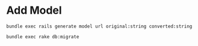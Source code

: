 # Add Model

```
bundle exec rails generate model url original:string converted:string

bundle exec rake db:migrate
```